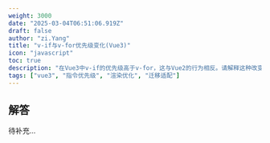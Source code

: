 ```yaml
---
weight: 3000
date: "2025-03-04T06:51:06.919Z"
draft: false
author: "zi.Yang"
title: "v-if与v-for优先级变化(Vue3)"
icon: "javascript"
toc: true
description: "在Vue3中v-if的优先级高于v-for，这与Vue2的行为相反。请解释这种改变如何避免无效循环渲染，并给出需要同时使用时的正确写法（如外层包裹template或使用计算属性过滤数据）"
tags: ["vue3", "指令优先级", "渲染优化", "迁移适配"]
---
```


## 解答

待补充...
